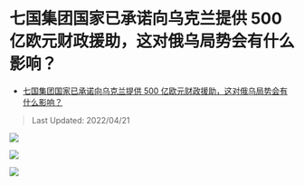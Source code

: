 # 七国集团国家已承诺向乌克兰提供 500 亿欧元财政援助，这对俄乌局势会有什么影响？

- [七国集团国家已承诺向乌克兰提供 500 亿欧元财政援助，这对俄乌局势会有什么影响？](https://www.zhihu.com/question/529096180/answer/2451104699)

>Last Updated: 2022/04/21

![](https://pic2.zhimg.com/80/v2-244b217b158058347218c1e9dffd824e_1440w.jpg?source=c8b7c179)

  

![](https://pic3.zhimg.com/80/v2-4ca3ada5d8645a5ce0263d1c005a7df9_1440w.jpg?source=c8b7c179)

  

![](https://pic1.zhimg.com/80/v2-1ed2f07996f409d6e20515063a2bc5c5_1440w.jpg?source=c8b7c179)